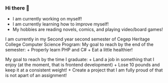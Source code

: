 ### Hi there 👋

<!--
**SpotLoan/SpotLoan** is a ✨ _special_ ✨ repository because its `README.md` (this file) appears on your GitHub profile.

Here are some ideas to get you started:

- 🔭 I’m currently working on ...
- 🌱 I’m currently learning ...
- 👯 I’m looking to collaborate on ...
- 🤔 I’m looking for help with ...
- 💬 Ask me about ...
- 📫 How to reach me: ...
- 😄 Pronouns: ...
- ⚡ Fun fact: ...
-->

- I am currently working on myself!
- I am currently learning how to improve myself!
- My hobbies are reading novels, comics, and playing video/board games!

I am currently in my Second year second semester of Cegep Heritage College Computer Science Program:
My goal to reach by the end of the semester:
      + Properly learn PHP and C#
      + Eat a little healthier!

My goal to reach by the time I graduate:
      + Land a job in something that I enjoy (at the moment, that is frontend development)
      + Lose 10 pounds and keep it at a consistent weight!
      + Create a project that I am fully proud of that is not apart of an assignment!
